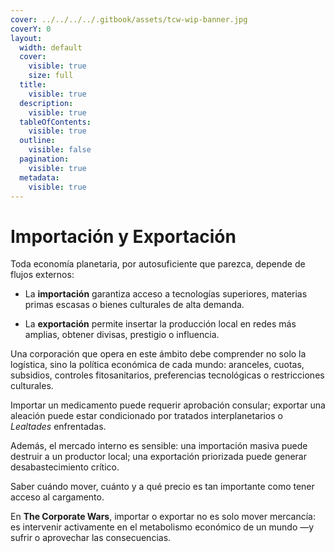```yaml
---
cover: ../../../../.gitbook/assets/tcw-wip-banner.jpg
coverY: 0
layout:
  width: default
  cover:
    visible: true
    size: full
  title:
    visible: true
  description:
    visible: true
  tableOfContents:
    visible: true
  outline:
    visible: false
  pagination:
    visible: true
  metadata:
    visible: true
---
```


# Importación y Exportación

Toda economía planetaria, por autosuficiente que parezca, depende de flujos externos:

- La **importación** garantiza acceso a tecnologías superiores, materias primas escasas o bienes culturales de alta demanda.

- La **exportación** permite insertar la producción local en redes más amplias, obtener divisas, prestigio o influencia.

Una corporación que opera en este ámbito debe comprender no solo la logística, sino la política económica de cada mundo: aranceles, cuotas, subsidios, controles fitosanitarios, preferencias tecnológicas o restricciones culturales.

Importar un medicamento puede requerir aprobación consular; exportar una aleación puede estar condicionado por tratados interplanetarios o _Lealtades_ enfrentadas.

Además, el mercado interno es sensible: una importación masiva puede destruir a un productor local; una exportación priorizada puede generar desabastecimiento crítico.

Saber cuándo mover, cuánto y a qué precio es tan importante como tener acceso al cargamento.

En **The Corporate Wars**, importar o exportar no es solo mover mercancía: es intervenir activamente en el metabolismo económico de un mundo —y sufrir o aprovechar las consecuencias.
